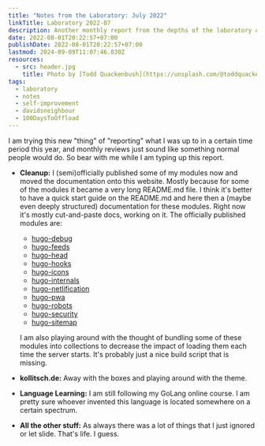 ```yaml
---
title: "Notes from the Laboratory: July 2022"
linkTitle: Laboratory 2022-07
description: Another monthly report from the depths of the laboratory of kollitsch.den - July 2022
date: 2022-08-01T20:22:57+07:00
publishDate: 2022-08-01T20:22:57+07:00
lastmod: 2024-09-09T11:07:46.830Z
resources:
  - src: header.jpg
    title: Photo by [Todd Quackenbush](https://unsplash.com/@toddquackenbush) via [Unsplash](https://unsplash.com/)
tags:
  - laboratory
  - notes
  - self-improvement
  - davidsneighbour
  - 100DaysToOffload
---
```


I am trying this new "thing" of "reporting" what I was up to in a certain time period this year, and monthly reviews just sound like something normal people would do. So bear with me while I am typing up this report.

- **Cleanup:** I (semi)officially published some of my modules now and moved the documentation onto this website. Mostly because for some of the modules it became a very long README.md file. I think it's better to have a quick start guide on the README.md and here then a (maybe even deeply structured) documentation for these modules. Right now it's mostly cut-and-paste docs, working on it. The officially published modules are:

  - [hugo-debug](/components/hugo-debug/)
  - [hugo-feeds](/components/hugo-feeds/)
  - [hugo-head](/components/hugo-head/)
  - [hugo-hooks](/components/hugo-hooks/)
  - [hugo-icons](/components/hugo-icons/)
  - [hugo-internals](/components/hugo-internals/)
  - [hugo-netlification](/components/hugo-netlification/)
  - [hugo-pwa](/components/hugo-pwa/)
  - [hugo-robots](/components/hugo-robots/)
  - [hugo-security](/components/hugo-security/)
  - [hugo-sitemap](/components/hugo-sitemap/)

  I am also playing around with the thought of bundling some of these modules into collections to decrease the impact of loading them each time the server starts. It's probably just a nice build script that is missing.

- **kollitsch.de:** Away with the boxes and playing around with the theme.
- **Language Learning:** I am still following my GoLang online course. I am pretty sure whoever invented this language is located somewhere on a certain spectrum.
- **All the other stuff:** As always there was a lot of things that I just ignored or let slide. That's life. I guess.
